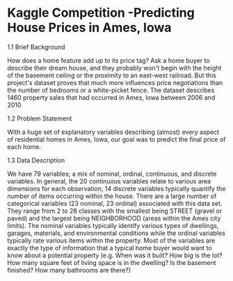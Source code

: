 # Kaggle Competition -Predicting House Prices in Ames, Iowa


1.1 Brief Background

How does a home feature add up to its price tag? Ask a home buyer to describe their dream
house, and they probably won't begin with the height of the basement ceiling or the proximity to
an east-west railroad. But this project's dataset proves that much more influences price
negotiations than the number of bedrooms or a white-picket fence.
The dataset describes 1460 property sales that had occurred in Ames, Iowa between 2006 and
2010

1.2 Problem Statement

With a huge set of explanatory variables describing (almost) every aspect of residential homes in
Ames, Iowa, our goal was to predict the final price of each home.

1.3 Data Description

We have 79 variables; a mix of nominal, ordinal, continuous, and discrete variables. In general,
the 20 continuous variables relate to various area dimensions for each observation, 14 discrete
variables typically quantify the number of items occurring within the house. There are a large
number of categorical variables (23 nominal, 23 ordinal) associated with this data set. They range
from 2 to 28 classes with the smallest being STREET (gravel or paved) and the largest being
NEIGHBORHOOD (areas within the Ames city limits). The nominal variables typically identify
various types of dwellings, garages, materials, and environmental conditions while the ordinal
variables typically rate various items within the property.
Most of the variables are exactly the type of information that a typical home buyer would want
to know about a potential property (e.g. When was it built? How big is the lot? How many square
feet of living space is in the dwelling? Is the basement finished? How many bathrooms are there?)
